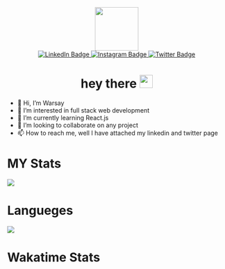 <div id="header" align="center">
  <img src="https://media.giphy.com/media/M9gbBd9nbDrOTu1Mqx/giphy.gif" width="100"/>
  <div id="badges">
    <a href="https://www.linkedin.com/in/warsay-teklebrhan-4b775a199">
      <img src="https://img.shields.io/badge/LinkedIn-blue?style=for-the-badge&logo=linkedin&logoColor=white" alt="LinkedIn Badge"/>
    </a>
    <a href="https://www.instagram.com/wediteklia1/">
      <img src="https://img.shields.io/badge/Instagram-E4405F?style=for-the-badge&logo=instagram&logoColor=white" alt="Instagram Badge"/>
    </a>
    <a href="https://twitter.com/WTeklebrhan">
      <img src="https://img.shields.io/badge/Twitter-blue?style=for-the-badge&logo=twitter&logoColor=white" alt="Twitter Badge"/>
    </a>
  </div>
  <img src="https://komarev.com/ghpvc/?username=WarsayT&style=flat-square&color=blue" alt=""/>
  <h1>
    hey there
    <img src="https://media.giphy.com/media/hvRJCLFzcasrR4ia7z/giphy.gif" width="30px"/>
  </h1>
</div>

- 👋 Hi, I’m Warsay
- 👀 I’m interested in full stack web development
- 🌱 I’m currently learning React.js
- 💞️ I’m looking to collaborate on any project
- 📫 How to reach me, well I have attached my linkedin and twitter page

<div>
  <h1>
    MY Stats
  </h1>
  <div>
    <img src="https://github-readme-stats.vercel.app/api?username=WarsayT&theme=radical&show_icons=true&rank_icon=percentile" />
  </div>
</div>

<div>
  <h1>Langueges</h1>
  <div>
    <img src="https://github-readme-stats.vercel.app/api/top-langs/?username=WarsayT&size_weight=0.5&count_weight=0.5" />
  </div>
</div>

<div>
  <h1>
    Wakatime Stats
  </h1>
  <!---<div>
    <img src="https://github-readme-stats.vercel.app/api/wakatime?username=warsayT&layout=compact" />
  </div>
</div> --->

<!---
WarsayT/WarsayT is a ✨ special ✨ repository because its `README.md` (this file) appears on your GitHub profile.
You can click the Preview link to take a look at your changes.
--->
